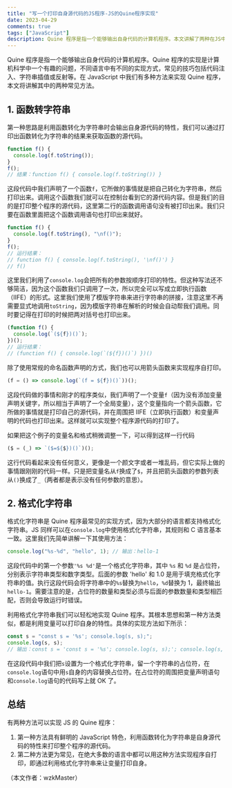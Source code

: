 ```yaml
---
title: "写一个打印自身源代码的JS程序-JS的Quine程序实现"
date: 2023-04-29
comments: true
tags: ["JavaScript"]
description: Quine 程序是指一个能够输出自身代码的计算机程序。本文讲解了两种在JS中实现Quine程序的方法，这两种方法分别利用了函数到字符串的转换和格式化字符串。
---
```


Quine 程序是指一个能够输出自身代码的计算机程序。Quine 程序的实现是计算机科学中一个有趣的问题，不同语言中有不同的实现方式，常见的技巧包括代码注入、字符串插值或反射等。在 JavaScript 中我们有多种方法来实现 Quine 程序，本文将讲解其中的两种常见方法。

## 1. 函数转字符串

第一种思路是利用函数转化为字符串时会输出自身源代码的特性，我们可以通过打印出函数转化为字符串的结果来获取函数的源代码。

```js
function f() {
  console.log(f.toString());
}
f();
// 结果：function f() { console.log(f.toString()) }
```

这段代码中我们声明了一个函数`f`，它所做的事情就是把自己转化为字符串，然后打印出来。调用这个函数我们就可以在控制台看到它的源代码内容。但是我们的目的是打印整个程序的源代码，这里第二行的函数调用语句没有被打印出来。我们只要在函数里面把这个函数调用语句也打印出来就好。

```js
function f() {
  console.log(f.toString(), "\nf()");
}
f();
// 运行结果：
// function f() { console.log(f.toString(), '\nf()') }
// f()
```

这里我们利用了`console.log`会把所有的参数按顺序打印的特性。但这种写法还不够简洁，因为这个函数我们只调用了一次，所以完全可以写成立即执行函数（IIFE）的形式。这里我们使用了模版字符串来进行字符串的拼接，注意这里不再需要显式地调用`toString`，因为模版字符串在解析的时候会自动帮我们调用。同时要记得在打印的时候把两对括号也打印出来。

```js
(function f() {
  console.log(`(${f})()`);
})();
// 运行结果：
// (function f() { console.log(`(${f})()`) })()
```

除了使用常规的命名函数声明的方式，我们也可以用箭头函数来实现程序自打印。

```js
(f = () => console.log(`(f = ${f})()`))();
```

这段代码做的事情和刚才的程序类似，我们声明了一个变量`f`（因为没有添加变量声明关键字，所以相当于声明了一个全局变量），这个变量指向一个箭头函数，它所做的事情就是打印自己的源代码，并在周围把 IIFE（立即执行函数）和变量声明的代码也打印出来。这样就可以实现整个程序源代码的打印了。

如果把这个例子的变量名和格式稍微调整一下，可以得到这样一行代码

```js
($ = (_) => `($=${$})()`)();
```

这行代码看起来没有任何意义，更像是一个颜文字或者一堆乱码，但它实际上做的事情跟刚刚的代码一样。只是把变量名从`f`换成了`$`，并且把箭头函数的参数列表从`()`换成了`_`（两者都是表示没有任何参数的意思）。

## 2. 格式化字符串

格式化字符串是 Quine 程序最常见的实现方式，因为大部分的语言都支持格式化字符串。JS 同样可以在`console.log`中使用格式化字符串，其规则和 C 语言基本一致。这里我们先简单讲解一下其使用方法：

```js
console.log("%s-%d", "hello", 1); // 输出：hello-1
```

这段代码中的第一个参数`'%s %d'`是一个格式化字符串，其中 `%s` 和 `%d` 是占位符，分别表示字符串类型和数字类型。后面的参数 'hello' 和 1.0 是用于填充格式化字符串的值。执行这段代码会将字符串中的`%s`替换为`hello`，`%d`替换为 1，最终输出`hello-1`。需要注意的是，占位符的数量和类型必须与后面的参数数量和类型相匹配，否则会导致运行时错误。

利用格式化字符串我们可以轻松地实现 Quine 程序。其根本思想和第一种方法类似，都是利用变量可以打印自身的特性。具体的实现方法如下所示：

```js
const s = "const s = '%s'; console.log(s, s);";
console.log(s, s);
// 输出：const s = 'const s = '%s'; console.log(s, s);'; console.log(s, s);
```

在这段代码中我们把`s`设置为一个格式化字符串，留一个字符串的占位符，在`console.log`语句中用`s`自身的内容替换占位符。在占位符的周围把变量声明语句和`console.log`语句的代码写上就 OK 了。

## 总结

有两种方法可以实现 JS 的 Quine 程序：

1. 第一种方法具有鲜明的 JavaScript 特色，利用函数转化为字符串是自身源代码的特性来打印整个程序的源代码。
2. 第二种方法更为常见，在绝大多数的语言中都可以用这种方法实现程序自打印，即通过利用格式化字符串来让变量打印自身。

（本文作者：wzkMaster）
